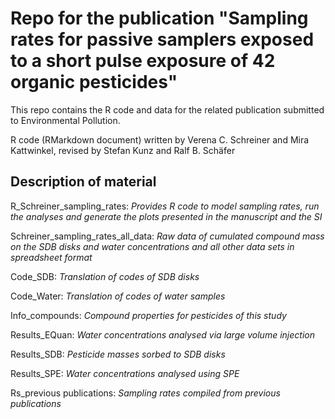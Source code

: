 Repo for the publication "Sampling rates for passive samplers exposed to a short pulse exposure of 42 organic pesticides"
====================================================================================================================

This repo contains the R code and data for the related publication submitted to Environmental Pollution.

R code (RMarkdown document) written by Verena C. Schreiner and Mira Kattwinkel, revised by Stefan Kunz and Ralf B. Schäfer
  
## Description of material ##

R_Schreiner_sampling_rates:				*Provides R code to model sampling rates, run the analyses and generate the plots presented in the manuscript and the SI*  

Schreiner_sampling_rates_all_data: 				*Raw data of cumulated compound mass on the SDB disks and water concentrations and all other data sets in spreadsheet format*

Code_SDB:			 *Translation of codes of SDB disks* 

Code_Water:				*Translation of codes of water samples*  

Info_compounds:			 *Compound properties for pesticides of this study* 

Results_EQuan:				*Water concentrations analysed via large volume injection*  

Results_SDB:			 *Pesticide masses sorbed to SDB disks* 

Results_SPE:				*Water concentrations analysed using SPE*  

Rs_previous publications:			 *Sampling rates compiled from previous publications* 
